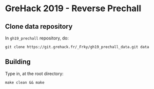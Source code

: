 # GreHack 2019 - Reverse Prechall

## Clone data repository

In `gh19_prechall` repository, do:

```
git clone https://git.grehack.fr/_Frky/gh19_prechall_data.git data

```


## Building

Type in, at the root directory:

```
make clean && make
```
